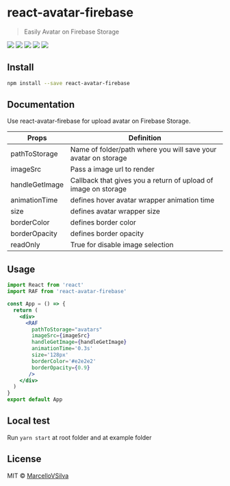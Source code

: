 # react-avatar-firebase

> Easily Avatar on Firebase Storage


[![](https://img.shields.io/npm/v/react-avatar-firebase.svg)](https://www.npmjs.com/package/react-avatar-firebase) [![](https://img.shields.io/badge/code_style-standard-brightgreen.svg)](https://standardjs.com)
![](https://img.shields.io/david/peer/MarcelloVSilva/react-avatar-firebase)
![](https://img.shields.io/bundlephobia/min/react-avatar-firebase)
![](https://img.shields.io/david/dev/MarcelloVSilva/react-avatar-firebase)
## Install

```bash
npm install --save react-avatar-firebase
```

## Documentation
Use react-avatar-firebase for upload avatar on Firebase Storage.

| Props  |  Definition |
| ------------ | ------------ |
| pathToStorage  |  Name of folder/path where you will save your avatar on storage |
| imageSrc |  Pass a image url to render |
| handleGetImage | Callback that gives you a return of upload of image on storage |
| animationTime | defines hover avatar wrapper animation time |
| size | defines avatar wrapper size |
| borderColor | defines border color |
| borderOpacity | defines border opacity |
| readOnly | True for disable image selection  |

## Usage

```jsx
import React from 'react'
import RAF from 'react-avatar-firebase'

const App = () => {
  return (
    <div>
      <RAF
        pathToStorage="avatars"
        imageSrc={imageSrc}
        handleGetImage={handleGetImage}
        animationTime='0.3s'
        size='128px'
        borderColor='#e2e2e2'
        borderOpacity={0.9}
       />
    </div>
  )
}
export default App
```

## Local test

Run `yarn start` at root folder and at example folder

## License

MIT © [MarcelloVSilva](https://github.com/MarcelloVSilva)